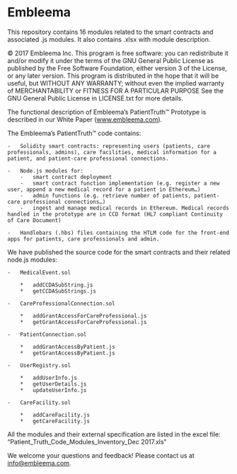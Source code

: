 # Embleema
This repository contains 16 modules related to the smart contracts and associated .js modules. It also contains .xlsx with module description.

© 2017 Embleema Inc.
This program is free software: you can redistribute it and/or modify it under the terms of the GNU General Public License as published by the Free Software Foundation, either version 3 of the License, or any later version.
This program is distributed in the hope that it will be useful, but WITHOUT ANY WARRANTY; without even the implied warranty of MERCHANTABILITY or FITNESS FOR A PARTICULAR PURPOSE
See the GNU General Public License in LICENSE.txt for more details.


The functional description of Embleema’s PatientTruth™ Prototype is described in our White Paper (www.embleema.com).

The Embleema’s PatientTruth™ code contains: 

	-	Solidity smart contracts: representing users (patients, care professionals, admins), care facilities, medical information for a patient, and patient-care professional connections.

	-	Node.js modules for:
		-	smart contract deployment
		-	smart contract function implementation (e.g. register a new user, append a new medical record for a patient in Ethereum…)
		-	admin functions (e.g. retrieve number of patients, patient-care professional connections…) 
		-	ingest and manage medical records in Ethereum. Medical records handled in the prototype are in CCD format (HL7 compliant Continuity of Care Document)

	-	Handlebars (.hbs) files containing the HTLM code for the front-end apps for patients, care professionals and admin.

We have published the source code for the smart contracts and their related node.js modules:

	-	MedicalEvent.sol

		*	addCCDASubString.js
		*	getCCDASubStrings.js

	-	CareProfessionalConnection.sol

		*	addGrantAccessForCareProfessional.js
		*	getGrantAccessForCareProfessional.js

	-	PatientConnection.sol

		*	addGrantAccessByPatient.js
		*	getGrantAccessByPatient.js

	-	UserRegistry.sol

		*	addUserInfo.js
		*	getUserDetails.js
		*	updateUserInfo.js

	-	CareFacility.sol

		*	addCareFacility.js
		*	getCareFacility.js


All the modules and their external specification are listed in the excel file: “Patient_Truth_Code_Modules_Inventory_Dec 2017.xls” 

We welcome your questions and feedback! Please contact us at info@embleema.com.
